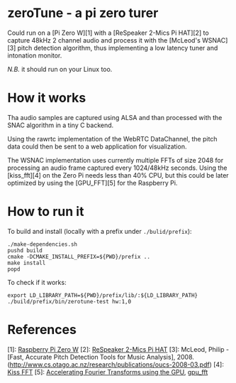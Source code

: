 # zeroTune - a pi zero turer

Could run on a [Pi Zero W][1] with a 
[ReSpeaker 2-Mics Pi HAT][2]
to capture 48kHz 2 channel audio and process it
with the [McLeod's WSNAC][3] pitch detection algorithm, 
thus implementing a low latency tuner and intonation
monitor.

*N.B.* it should run on your Linux too.

# How it works
Tha audio samples are captured using ALSA and than
processed with the SNAC algorithm in a tiny C backend.

Using the rawrtc implementation of the WebRTC DataChannel,
the pitch data could then be sent to a web application
for visualization.

The WSNAC implementation uses currently multiple FFTs
of size 2048 for processing an audio frame captured 
every 1024/48kHz seconds. 
Using the [kiss_fft][4] on the Zero Pi needs less than 40% CPU,
but this could be later optimized by using the [GPU_FFT][5] for
the Raspberry Pi.

# How to run it
To build and install (locally with a prefix under `./bulid/prefix`):

    ./make-dependencies.sh
	pushd build
	cmake -DCMAKE_INSTALL_PREFIX=${PWD}/prefix ..
	make install
	popd
	
To check if it works:	

	export LD_LIBRARY_PATH=${PWD}/prefix/lib/:${LD_LIBRARY_PATH}
	./build/prefix/bin/zerotune-test hw:1,0
	
	

# References

[1]: [Raspberry Pi Zero W](https://en.wikipedia.org/wiki/Raspberry_Pi#Pi_Zero)
[2]: [ReSpeaker 2-Mics Pi HAT](http://wiki.seeedstudio.com/ReSpeaker_2_Mics_Pi_HAT/)
[3]: McLeod, Philip - [Fast, Accurate Pitch Detection Tools for Music Analysis], 2008. (http://www.cs.otago.ac.nz/research/publications/oucs-2008-03.pdf)
[4]: [Kiss FFT](https://sourceforge.net/projects/kissfft/)
[5]: [Accelerating Fourier Transforms using the GPU](https://www.raspberrypi.org/blog/accelerating-fourier-transforms-using-the-gpu/), [gpu_fft](https://github.com/raspberrypi/firmware/blob/master/opt/vc/src/hello_pi/hello_fft/gpu_fft.txt)

